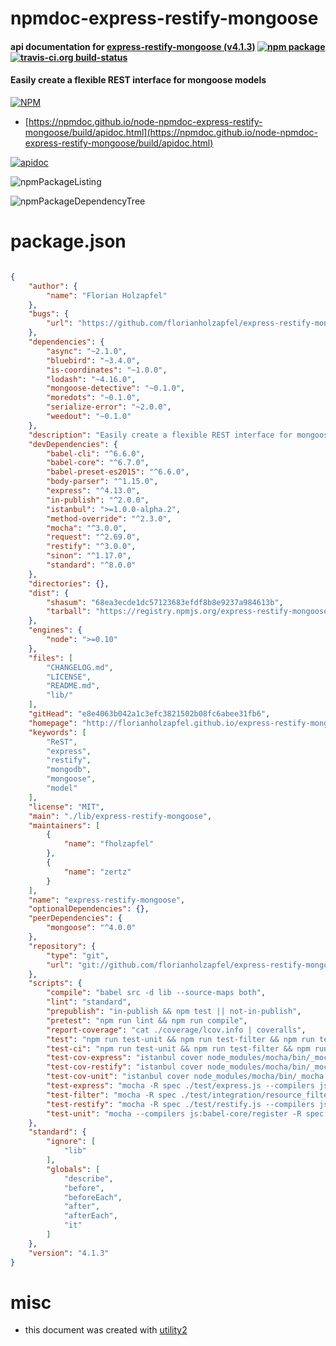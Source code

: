# npmdoc-express-restify-mongoose

#### api documentation for  [express-restify-mongoose (v4.1.3)](http://florianholzapfel.github.io/express-restify-mongoose/)  [![npm package](https://img.shields.io/npm/v/npmdoc-express-restify-mongoose.svg?style=flat-square)](https://www.npmjs.org/package/npmdoc-express-restify-mongoose) [![travis-ci.org build-status](https://api.travis-ci.org/npmdoc/node-npmdoc-express-restify-mongoose.svg)](https://travis-ci.org/npmdoc/node-npmdoc-express-restify-mongoose)

#### Easily create a flexible REST interface for mongoose models

[![NPM](https://nodei.co/npm/express-restify-mongoose.png?downloads=true&downloadRank=true&stars=true)](https://www.npmjs.com/package/express-restify-mongoose)

- [https://npmdoc.github.io/node-npmdoc-express-restify-mongoose/build/apidoc.html](https://npmdoc.github.io/node-npmdoc-express-restify-mongoose/build/apidoc.html)

[![apidoc](https://npmdoc.github.io/node-npmdoc-express-restify-mongoose/build/screenCapture.buildCi.browser.%252Ftmp%252Fbuild%252Fapidoc.html.png)](https://npmdoc.github.io/node-npmdoc-express-restify-mongoose/build/apidoc.html)

![npmPackageListing](https://npmdoc.github.io/node-npmdoc-express-restify-mongoose/build/screenCapture.npmPackageListing.svg)

![npmPackageDependencyTree](https://npmdoc.github.io/node-npmdoc-express-restify-mongoose/build/screenCapture.npmPackageDependencyTree.svg)



# package.json

```json

{
    "author": {
        "name": "Florian Holzapfel"
    },
    "bugs": {
        "url": "https://github.com/florianholzapfel/express-restify-mongoose/issues"
    },
    "dependencies": {
        "async": "~2.1.0",
        "bluebird": "~3.4.0",
        "is-coordinates": "~1.0.0",
        "lodash": "~4.16.0",
        "mongoose-detective": "~0.1.0",
        "moredots": "~0.1.0",
        "serialize-error": "~2.0.0",
        "weedout": "~0.1.0"
    },
    "description": "Easily create a flexible REST interface for mongoose models",
    "devDependencies": {
        "babel-cli": "^6.6.0",
        "babel-core": "^6.7.0",
        "babel-preset-es2015": "^6.6.0",
        "body-parser": "^1.15.0",
        "express": "^4.13.0",
        "in-publish": "^2.0.0",
        "istanbul": ">=1.0.0-alpha.2",
        "method-override": "^2.3.0",
        "mocha": "^3.0.0",
        "request": "^2.69.0",
        "restify": "^3.0.0",
        "sinon": "^1.17.0",
        "standard": "^8.0.0"
    },
    "directories": {},
    "dist": {
        "shasum": "68ea3ecde1dc57123683efdf8b8e9237a984613b",
        "tarball": "https://registry.npmjs.org/express-restify-mongoose/-/express-restify-mongoose-4.1.3.tgz"
    },
    "engines": {
        "node": ">=0.10"
    },
    "files": [
        "CHANGELOG.md",
        "LICENSE",
        "README.md",
        "lib/"
    ],
    "gitHead": "e8e4063b042a1c3efc3821502b08fc6abee31fb6",
    "homepage": "http://florianholzapfel.github.io/express-restify-mongoose/",
    "keywords": [
        "ReST",
        "express",
        "restify",
        "mongodb",
        "mongoose",
        "model"
    ],
    "license": "MIT",
    "main": "./lib/express-restify-mongoose",
    "maintainers": [
        {
            "name": "fholzapfel"
        },
        {
            "name": "zertz"
        }
    ],
    "name": "express-restify-mongoose",
    "optionalDependencies": {},
    "peerDependencies": {
        "mongoose": "^4.0.0"
    },
    "repository": {
        "type": "git",
        "url": "git://github.com/florianholzapfel/express-restify-mongoose.git"
    },
    "scripts": {
        "compile": "babel src -d lib --source-maps both",
        "lint": "standard",
        "prepublish": "in-publish && npm test || not-in-publish",
        "pretest": "npm run lint && npm run compile",
        "report-coverage": "cat ./coverage/lcov.info | coveralls",
        "test": "npm run test-unit && npm run test-filter && npm run test-express && npm run test-restify",
        "test-ci": "npm run test-unit && npm run test-filter && npm run test-cov-express && npm run test-restify",
        "test-cov-express": "istanbul cover node_modules/mocha/bin/_mocha -- --compilers js:babel-core/register -R spec ./test/express.js --timeout 10s",
        "test-cov-restify": "istanbul cover node_modules/mocha/bin/_mocha -- --compilers js:babel-core/register -R spec ./test/restify.js --timeout 10s",
        "test-cov-unit": "istanbul cover node_modules/mocha/bin/_mocha -- --compilers js:babel-core/register -R spec ./test/unit.js",
        "test-express": "mocha -R spec ./test/express.js --compilers js:babel-core/register --timeout 10s",
        "test-filter": "mocha -R spec ./test/integration/resource_filter.js --compilers js:babel-core/register --timeout 10s",
        "test-restify": "mocha -R spec ./test/restify.js --compilers js:babel-core/register --timeout 10s",
        "test-unit": "mocha --compilers js:babel-core/register -R spec ./test/unit.js"
    },
    "standard": {
        "ignore": [
            "lib"
        ],
        "globals": [
            "describe",
            "before",
            "beforeEach",
            "after",
            "afterEach",
            "it"
        ]
    },
    "version": "4.1.3"
}
```



# misc
- this document was created with [utility2](https://github.com/kaizhu256/node-utility2)
